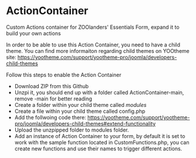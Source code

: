 # ActionContainer
Custom Actions container for ZOOlanders' Essentials Form, expand it to build your own actions


In order to be able to use this Action Container, you need to have a child theme. You can find more informaiton regarding child themes on YOOtheme site: https://yootheme.com/support/yootheme-pro/joomla/developers-child-themes

Follow this steps to enable the Action Container
- Download ZIP from this Github
- Unzpi it, you should end up with a folder called ActionContainer-main, remove -main for better reading
- Create a folder within your child theme called *modules*
- Create a file within your child theme called config.php
- Add the follwoing code there: https://yootheme.com/support/yootheme-pro/joomla/developers-child-themes#extend-functionality
- Upload the unzpipped folder to modules folder.
- Add an instance of Action Container to your form, by default it is set to work with the sample function located in CustomFunctions.php, you can create new functions and use their names to trigger different actions.
